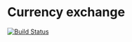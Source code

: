 # Currency exchange

[![Build Status](https://travis-ci.org/daverivera/exchange-rate-converter.svg?branch=master)](https://travis-ci.org/daverivera/exchange-rate-converter)

